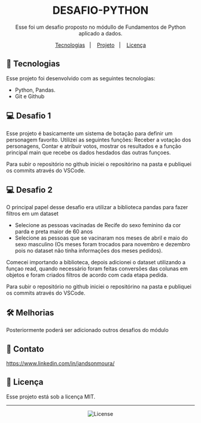 <h1 align="center"> DESAFIO-PYTHON  </h1>

<p align="center">
Esse foi um desafio proposto no módullo de Fundamentos de Python aplicado a dados. <br/>
</p>

<p align="center">
  <a href="#-tecnologias">Tecnologias</a>&nbsp;&nbsp;&nbsp;|&nbsp;&nbsp;&nbsp;
  <a href="#-projeto">Projeto</a>&nbsp;&nbsp;&nbsp;|&nbsp;&nbsp;&nbsp;
  <a href="#memo-licença">Licença</a>
</p>

## 🚀 Tecnologias

Esse projeto foi desenvolvido com as seguintes tecnologias:

- Python, Pandas.
- Git e Github

## 💻 Desafio 1

Esse projeto é basicamente um sistema de botação para definir um personagem favorito.
Utilizei as seguintes funções: Receber a votação dos personagens, Contar e atribuir votos, mostrar os resultados e a função principal main que recebe os dados hesdados das outras funçoes.

Para subir o repositório no github iniciei o repositórino na pasta e publiquei os commits através do VSCode.

## 💻 Desafio 2

O principal papel desse desafio era utilizar a biblioteca pandas para fazer filtros em um dataset

- Selecione as pessoas vacinadas de Recife do sexo feminino da cor parda e preta maior de 60 anos
- Selecione as pessoas  que se vacinaram nos meses de abril e maio do sexo masculino (Os meses foram trocados para novembro e dezembro pois no dataset não tinha informações dos meses pedidos).

Comecei importando a biblioteca, depois adicionei o dataset utilizando a funçao read, quando necessário foram feitas conversões das colunas em objetos e foram criados filtros de acordo com cada etapa pedida.

Para subir o repositório no github iniciei o repositórino na pasta e publiquei os commits através do VSCode.

## 🛠 Melhorias

Posteriormente poderá ser adicionado outros desafios do módulo

## 🤝 Contato

https://www.linkedin.com/in/jandsonmoura/

## 📝 Licença

Esse projeto está sob a licença MIT.

---

<p align="center">
  <img alt="License" src="https://img.shields.io/static/v1?label=license&message=MIT&color=49AA26&labelColor=000000">
</p>
